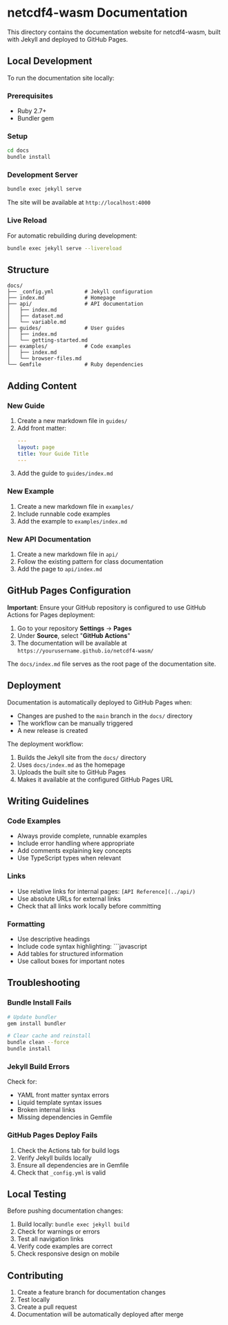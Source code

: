 # netcdf4-wasm Documentation

This directory contains the documentation website for netcdf4-wasm, built with Jekyll and deployed to GitHub Pages.

## Local Development

To run the documentation site locally:

### Prerequisites

- Ruby 2.7+ 
- Bundler gem

### Setup

```bash
cd docs
bundle install
```

### Development Server

```bash
bundle exec jekyll serve
```

The site will be available at `http://localhost:4000`

### Live Reload

For automatic rebuilding during development:

```bash
bundle exec jekyll serve --livereload
```

## Structure

```
docs/
├── _config.yml          # Jekyll configuration
├── index.md             # Homepage
├── api/                 # API documentation
│   ├── index.md
│   ├── dataset.md
│   └── variable.md
├── guides/              # User guides
│   ├── index.md
│   └── getting-started.md
├── examples/            # Code examples
│   ├── index.md
│   └── browser-files.md
└── Gemfile              # Ruby dependencies
```

## Adding Content

### New Guide

1. Create a new markdown file in `guides/`
2. Add front matter:
   ```yaml
   ---
   layout: page
   title: Your Guide Title
   ---
   ```
3. Add the guide to `guides/index.md`

### New Example

1. Create a new markdown file in `examples/`
2. Include runnable code examples
3. Add the example to `examples/index.md`

### New API Documentation

1. Create a new markdown file in `api/`
2. Follow the existing pattern for class documentation
3. Add the page to `api/index.md`

## GitHub Pages Configuration

**Important**: Ensure your GitHub repository is configured to use GitHub Actions for Pages deployment:

1. Go to your repository **Settings** → **Pages**
2. Under **Source**, select "**GitHub Actions**"
3. The documentation will be available at `https://yourusername.github.io/netcdf4-wasm/`

The `docs/index.md` file serves as the root page of the documentation site.

## Deployment

Documentation is automatically deployed to GitHub Pages when:

- Changes are pushed to the `main` branch in the `docs/` directory
- The workflow can be manually triggered
- A new release is created

The deployment workflow:
1. Builds the Jekyll site from the `docs/` directory
2. Uses `docs/index.md` as the homepage
3. Uploads the built site to GitHub Pages
4. Makes it available at the configured GitHub Pages URL

## Writing Guidelines

### Code Examples

- Always provide complete, runnable examples
- Include error handling where appropriate
- Add comments explaining key concepts
- Use TypeScript types when relevant

### Links

- Use relative links for internal pages: `[API Reference](../api/)`
- Use absolute URLs for external links
- Check that all links work locally before committing

### Formatting

- Use descriptive headings
- Include code syntax highlighting: \`\`\`javascript
- Add tables for structured information
- Use callout boxes for important notes

## Troubleshooting

### Bundle Install Fails

```bash
# Update bundler
gem install bundler

# Clear cache and reinstall
bundle clean --force
bundle install
```

### Jekyll Build Errors

Check for:
- YAML front matter syntax errors
- Liquid template syntax issues
- Broken internal links
- Missing dependencies in Gemfile

### GitHub Pages Deploy Fails

1. Check the Actions tab for build logs
2. Verify Jekyll builds locally
3. Ensure all dependencies are in Gemfile
4. Check that `_config.yml` is valid

## Local Testing

Before pushing documentation changes:

1. Build locally: `bundle exec jekyll build`
2. Check for warnings or errors
3. Test all navigation links
4. Verify code examples are correct
5. Check responsive design on mobile

## Contributing

1. Create a feature branch for documentation changes
2. Test locally
3. Create a pull request
4. Documentation will be automatically deployed after merge